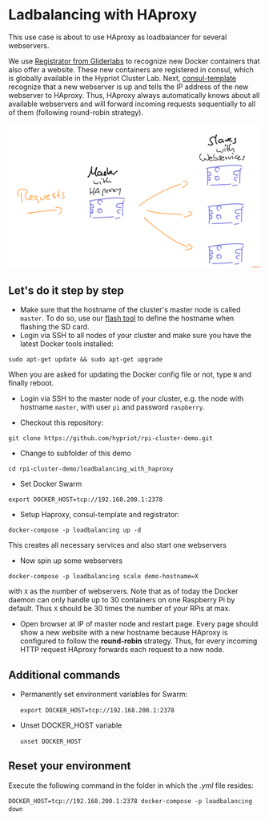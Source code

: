 Ladbalancing with HAproxy
==========================

This use case is about to use HAproxy as loadbalancer for several webservers.

We use [Registrator from Gliderlabs](https://github.com/gliderlabs/registrator) to recognize new Docker containers that also offer a website. These new containers are registered in consul, which is globally available in the Hypriot Cluster Lab. Next, [consul-template](https://github.com/hashicorp/consul-template) recognize that a new webserver is up and tells the IP address of the new webserver to HAproxy.
Thus, HAproxy always automatically knows about all available webservers and will forward incoming requests sequentially to all of them (following round-robin strategy).

![sketch](sketch_loadbalancer_demo.png)

Let's do it step by step
------------------------

- Make sure that the hostname of the cluster's master node is called `master`. To do so, use our [flash tool](https://github.com/hypriot/flash) to define the hostname when flashing the SD card.
- Login via SSH to all nodes of your cluster and make sure you have the latest Docker tools installed:
```
sudo apt-get update && sudo apt-get upgrade 
```
When you are asked for updating the Docker config file or not, type `N` and finally reboot.

- Login via SSH to the master node of your cluster, e.g. the node with hostname `master`, with user `pi` and password `raspberry`.

- Checkout this repository:

```
git clone https://github.com/hypriot/rpi-cluster-demo.git
```

- Change to subfolder of this demo

```
cd rpi-cluster-demo/loadbalancing_with_haproxy
```

- Set Docker Swarm 
```
export DOCKER_HOST=tcp://192.168.200.1:2378
```

- Setup Haproxy, consul-template and registrator:

```
docker-compose -p loadbalancing up -d
```

This creates all necessary services and also start one webservers 

- Now spin up some webservers 
 
```
docker-compose -p loadbalancing scale demo-hostname=X
```

with `X` as the number of webservers. Note that as of today the Docker daemon can only handle up to 30 containers on one Raspberry Pi by default. Thus `X` should be 30 times the number of your RPis at max.

- Open browser at IP of master node and restart page. Every page should show a new website with a new hostname because HAproxy is configured to follow the **round-robin** strategy. Thus, for every incoming HTTP request HAproxy forwards each request to a new node.


Additional commands
--------------------
- Permanently set environment variables for Swarm:

  `export DOCKER_HOST=tcp://192.168.200.1:2378`

- Unset DOCKER_HOST variable

  `unset DOCKER_HOST`


Reset your environment
----------------------

Execute the following command in the folder in which the *.yml* file resides:

```
DOCKER_HOST=tcp://192.168.200.1:2378 docker-compose -p loadbalancing down
```

